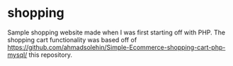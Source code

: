 # shopping

Sample shopping website made when I was first starting off with PHP. The shopping cart functionality was based off of https://github.com/ahmadsolehin/Simple-Ecommerce-shopping-cart-php-mysql/ this repository. 
